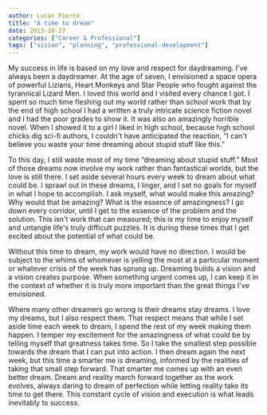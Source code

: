 ```yaml
---
author: Lucas Pierce
title: "A time to dream"
date: 2013-10-27
categories: ["Career & Professional"]
tags: ["vision", "planning", "professional-development"]
---
```


My success in life is based on my love and respect for daydreaming. I've always been a daydreamer. At the age of seven, I envisioned a space opera of powerful Lizians, Heart Monkeys and Star People who fought against the tyrannical Lizard Men. I loved this world and I visited every chance I got. I spent so much time fleshing out my world rather than school work that by the end of high school I had a written a truly intricate science fiction novel and I had the poor grades to show it. It was also an amazingly horrible novel. When I showed it to a girl I liked in high school, because high school chicks dig sci-fi authors, I couldn't have anticipated the reaction, “I can't believe you waste your time dreaming about stupid stuff like this.”

To this day, I still waste most of my time “dreaming about stupid stuff.” Most of those dreams now involve my work rather than fantastical worlds, but the love is still there. I set aside several hours every week to dream about what could be. I sprawl out in these dreams, I linger, and I set no goals for myself in what I hope to accomplish. I ask myself, what would make this amazing? Why would that be amazing? What is the essence of amazingness? I go down every corridor, until I get to the essence of the problem and the solution. This isn't work that can measured; this is my time to enjoy myself and untangle life's truly difficult puzzles. It is during these times that I get excited about the potential of what could be.

Without this time to dream, my work would have no direction. I would be subject to the whims of whomever is yelling the most at a particular moment or whatever crisis of the week has sprung up. Dreaming builds a vision and a vision creates purpose. When something urgent comes up, I can keep it in the context of whether it is truly more important than the great things I've envisioned.

Where many other dreamers go wrong is their dreams stay dreams. I love my dreams, but I also respect them. That respect means that while I set aside time each week to dream, I spend the rest of my week making them happen. I temper my excitement for the amazingness of what could be by telling myself that greatness takes time. So I take the smallest step possible towards the dream that I can put into action. I then dream again the next week, but this time a smarter me is dreaming, informed by the realities of taking that small step forward. That smarter me comes up with an even better dream. Dream and reality march forward together as the work evolves, always daring to dream of perfection while letting reality take its time to get there. This constant cycle of vision and execution is what leads inevitably to success.